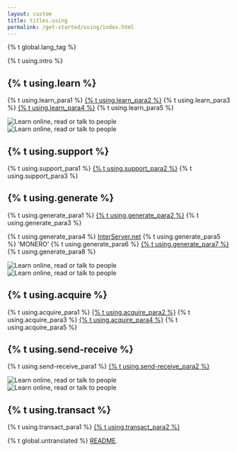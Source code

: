 ```yaml
---
layout: custom
title: titles.using
permalink: /get-started/using/index.html
---
```

{% t global.lang_tag %}
<div class="text-center container description">
    <p>{% t using.intro %}</p>
</div>
<div class="using">
    <section class="container">
        <div class="row">      
            <!-- full block-->
            <div class="full col-lg-12 col-md-12 col-sm-12 col-xs-12">
                <div class="info-block">
                    <div class="row middle-xs">
                        <div class="col-lg-7 col-md-6 col-sm-8 col-xs-8  why-text">
                            <h2>{% t using.learn %}</h2>
                            <p>{% t using.learn_para1 %} <a href="{{site.baseurl}}/get-started/what-is-monero/">{% t using.learn_para2 %}</a> {% t using.learn_para3 %} <a href="https://github.com/monero-project">{% t using.learn_para4 %}</a> {% t using.learn_para5 %}</p>
                        </div>
                        <div class="col-lg-5 col-md-6 col-sm-4 col-xs-4 center-xs">
                            <img src="/img/learn-about-monero.png" alt="Learn online, read or talk to people" class="main-icon">
                        </div>
                    </div>
                </div>
            </div>
            <!-- end full block -->
        </div>
    </section>
    <section class="container">
        <div class="row">
            <div class="full col-lg-12 col-md-12 col-sm-12 col-xs-12">
                <div class="info-block">
                    <div class="row middle-xs">
                        <div class="col-lg-5 col-md-6 col-sm-4 col-xs-4 first-md last-sm last-xs center-xs">
                            <img src="/img/support.png" alt="Learn online, read or talk to people" class="main-icon">
                        </div>
                        <div class="col-lg-7 col-md-6 col-sm-8 col-xs-8  why-text">
                            <h2>{% t using.support %}</h2>
                            <p>{% t using.support_para1 %} <a href="{{site.baseurl}}/community/hangouts/">{% t using.support_para2 %}</a> {% t using.support_para3 %}</p>
                        </div>
                    </div>
                </div>
            </div>
            <div class="full col-lg-12 col-md-12 col-sm-12 col-xs-12">
                <div class="info-block">
                    <div class="row middle-xs">
                       <div class="col-lg-7 col-md-6 col-sm-8 col-xs-8  why-text">
                            <h2>{% t using.generate %}</h2>
                            <p>{% t using.generate_para1 %} <a href="{{site.baseurl}}/downloads/">{% t using.generate_para2 %}</a> {% t using.generate_para3 %}</p><p>{% t using.generate_para4 %} <a href="https://interserver.net/dock/vps-231552.html">InterServer.net</a> {% t using.generate_para5 %} 'MONERO' {% t using.generate_para6 %} <a href="https://interserver.net/dock/vps-231552.html">{% t using.generate_para7 %}</a> {% t using.generate_para8 %}</p>
                        </div>
                        <div class="col-lg-5 col-md-6 col-sm-4 col-xs-4 center-xs">
                            <img src="/img/create-wallet.png" alt="Learn online, read or talk to people" class="main-icon">
                        </div>
                    </div>
                </div>
            </div>
        </div>
    </section>
    <section class="container">
        <div class="row">      
            <!-- full block-->
            <div class="full col-lg-12 col-md-12 col-sm-12 col-xs-12">
                <div class="info-block">
                    <div class="row middle-xs">
                        <div class="col-lg-5 col-md-6 col-sm-4 col-xs-4 first-md last-sm last-xs center-xs">
                            <img src="/img/exchange.png" alt="Learn online, read or talk to people" class="main-icon">
                        </div>
                        <div class="col-lg-7 col-md-6 col-sm-8 col-xs-8  why-text">
                            <h2>{% t using.acquire %}</h2>
                            <p>{% t using.acquire_para1 %} <a href="{{site.baseurl}}/community/merchants#exchanges">{% t using.acquire_para2 %}</a> {% t using.acquire_para3 %} <a href="{{site.baseurl}}/get-started/mining/">{% t using.acquire_para4 %}</a> {% t using.acquire_para5 %}</p>
                        </div>
                    </div>
                </div>
            </div>
            <!-- end full block -->
        </div>
    </section>
        <section class="container">
        <div class="row">
            <div class="full col-lg-12 col-md-12 col-sm-12 col-xs-12">
                <div class="info-block">
                    <div class="row middle-xs">
                        <div class="col-lg-7 col-md-6 col-sm-8 col-xs-8  why-text">
                            <h2>{% t using.send-receive %}</h2>
                            <p>{% t using.send-receive_para1 %} <a href="{{site.baseurl}}/get-started/accepting/">{% t using.send-receive_para2 %}</a></p>
                        </div>
                        <div class="col-lg-5 col-md-6 col-sm-4 col-xs-4 center-xs">
                            <img src="/img/send-receive.png" alt="Learn online, read or talk to people" class="main-icon">
                        </div>
                    </div>
                </div>
            </div>
            <div class="full col-lg-12 col-md-12 col-sm-12 col-xs-12">
                <div class="info-block">
                    <div class="row middle-xs">
                        <div class="col-lg-5 col-md-6 col-sm-4 col-xs-4 first-md last-sm center-xs">
                            <img src="/img/monero-accepted.png" alt="Learn online, read or talk to people" class="main-icon">
                        </div>
                        <div class="col-lg-7 col-md-6 col-sm-8 col-xs-8  why-text">
                            <h2>{% t using.transact %}</h2>
                            <p>{% t using.transact_para1 %} <a href="{{site.baseurl}}/community/merchants/">{% t using.transact_para2 %}</a></p>
                        </div>
                    </div>
                </div>
            </div>
        </div>
    </section>
</div>

<div class="untranslated {% t using.translated %}">
    <p>{% t global.untranslated %} <a class="untranslated-link" href="https://repo.getmonero.org/monero-project/monero-site/blob/master/README.md#140-how-to-translate-a-page">README</a>.</p>
</div>